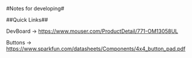 #Notes for developing#

##Quick Links##

DevBoard -> https://www.mouser.com/ProductDetail/771-OM13058UL

Buttons -> https://www.sparkfun.com/datasheets/Components/4x4_button_pad.pdf